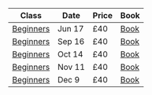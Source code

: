 Class     | Date   | Price | Book
----------|--------|---------|------
[Beginners](/beginners-photography/) | Jun 17 | £40 | <a href="https://ti.to/photo-school/[Beginners](/beginners-photography/)-photography-stirchley-june-17" class="btn btn--primary">Book</a>
[Beginners](/beginners-photography/) | Sep 16 | £40 | <a href="https://ti.to/photo-school/[Beginners](/beginners-photography/)-photography-stirchley-sept-18" class="btn btn--primary">Book</a>
[Beginners](/beginners-photography/) | Oct 14 | £40 | <a href="https://ti.to/photo-school/[Beginners](/beginners-photography/)-photography-stirchley-oct-18" class="btn btn--primary">Book</a>
[Beginners](/beginners-photography/) | Nov 11 | £40 | <a href="https://ti.to/photo-school/[Beginners](/beginners-photography/)-photography-stirchley-nov-18" class="btn btn--primary">Book</a>
[Beginners](/beginners-photography/) | Dec 9  | £40 | <a href="https://ti.to/photo-school/[Beginners](/beginners-photography/)-photography-stirchley-dec-18" class="btn btn--primary">Book</a>

